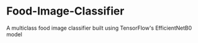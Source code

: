 # Food-Image-Classifier
A multiclass food image classifier built using TensorFlow's EfficientNetB0 model
